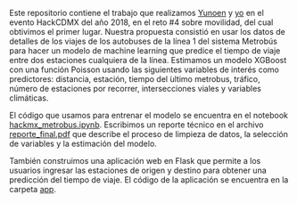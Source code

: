 Este repositorio contiene el trabajo que realizamos [Yunoen](https://twitter.com/YunoenB) y [yo](https://twitter.com/jjsantoso) en el evento HackCDMX del año 2018, en el reto #4 sobre movilidad, del cual obtivimos el primer lugar. Nuestra propuesta consistió en usar los datos de detalles de los viajes de los autobuses de la línea 1 del sistema Metrobús para hacer un modelo de machine learning que predice el tiempo de viaje entre dos estaciones cualquiera de la línea.
Estimamos un modelo XGBoost con una función Poisson usando las siguientes variables de interés como predictores: distancia, estación, tiempo del  ́ultimo metrobus, tráfico, número de estaciones por recorrer, intersecciones viales y variables climáticas.

El código que usamos para entrenar el modelo se encuentra en el notebook [hackmx_metrobus.ipynb](/hackmx_metrobus.ipynb). Escribimos un reporte técnico en el archivo [reporte_final.pdf](/reporte_final.pdf) que describe el proceso de limpieza de datos, la selección de variables y la estimación del modelo.

También construimos una aplicación web en Flask que permite a los usuarios ingresar las estaciones de origen y destino para obtener una predicción del tiempo de viaje. El código de la aplicación se encuentra en la carpeta [app](/app).

